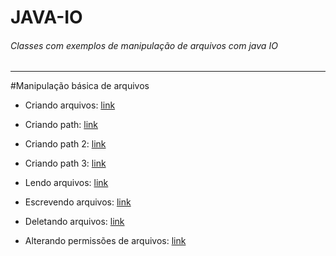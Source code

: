 # JAVA-IO
###### Classes com exemplos de manipulação de arquivos com java IO

----
#Manipulação básica de arquivos

* Criando arquivos: [link](https://github.com/joelhenrique2000/JAVA-IO/blob/master/src/br/com/file/CreateFileEx.java)

* Criando path: [link](https://github.com/joelhenrique2000/JAVA-IO/blob/master/src/br/com/file/CreatePathEx.java)

* Criando path 2: [link](https://github.com/joelhenrique2000/JAVA-IO/blob/master/src/br/com/file/CreatePathEx2.java)

* Criando path 3: [link](https://github.com/joelhenrique2000/JAVA-IO/blob/master/src/br/com/file/CreatePathEx3.java)

* Lendo arquivos: [link](https://github.com/joelhenrique2000/JAVA-IO/blob/master/src/br/com/file/ReadFileEx.java)

* Escrevendo arquivos: [link](https://github.com/joelhenrique2000/JAVA-IO/blob/master/src/br/com/file/WriteFileEx.java)

* Deletando arquivos: [link](https://github.com/joelhenrique2000/JAVA-IO/blob/master/src/br/com/file/DeleteFileEx.java)

* Alterando permissões de arquivos: [link](https://github.com/joelhenrique2000/JAVA-IO/blob/master/src/br/com/file/FilePermissionEx.java)